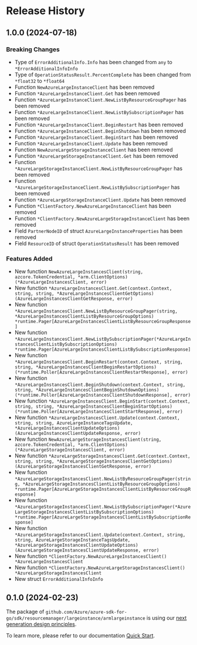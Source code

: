 # Release History

## 1.0.0 (2024-07-18)
### Breaking Changes

- Type of `ErrorAdditionalInfo.Info` has been changed from `any` to `*ErrorAdditionalInfoInfo`
- Type of `OperationStatusResult.PercentComplete` has been changed from `*float32` to `*float64`
- Function `NewAzureLargeInstanceClient` has been removed
- Function `*AzureLargeInstanceClient.Get` has been removed
- Function `*AzureLargeInstanceClient.NewListByResourceGroupPager` has been removed
- Function `*AzureLargeInstanceClient.NewListBySubscriptionPager` has been removed
- Function `*AzureLargeInstanceClient.BeginRestart` has been removed
- Function `*AzureLargeInstanceClient.BeginShutdown` has been removed
- Function `*AzureLargeInstanceClient.BeginStart` has been removed
- Function `*AzureLargeInstanceClient.Update` has been removed
- Function `NewAzureLargeStorageInstanceClient` has been removed
- Function `*AzureLargeStorageInstanceClient.Get` has been removed
- Function `*AzureLargeStorageInstanceClient.NewListByResourceGroupPager` has been removed
- Function `*AzureLargeStorageInstanceClient.NewListBySubscriptionPager` has been removed
- Function `*AzureLargeStorageInstanceClient.Update` has been removed
- Function `*ClientFactory.NewAzureLargeInstanceClient` has been removed
- Function `*ClientFactory.NewAzureLargeStorageInstanceClient` has been removed
- Field `PartnerNodeID` of struct `AzureLargeInstanceProperties` has been removed
- Field `ResourceID` of struct `OperationStatusResult` has been removed

### Features Added

- New function `NewAzureLargeInstancesClient(string, azcore.TokenCredential, *arm.ClientOptions) (*AzureLargeInstancesClient, error)`
- New function `*AzureLargeInstancesClient.Get(context.Context, string, string, *AzureLargeInstancesClientGetOptions) (AzureLargeInstancesClientGetResponse, error)`
- New function `*AzureLargeInstancesClient.NewListByResourceGroupPager(string, *AzureLargeInstancesClientListByResourceGroupOptions) *runtime.Pager[AzureLargeInstancesClientListByResourceGroupResponse]`
- New function `*AzureLargeInstancesClient.NewListBySubscriptionPager(*AzureLargeInstancesClientListBySubscriptionOptions) *runtime.Pager[AzureLargeInstancesClientListBySubscriptionResponse]`
- New function `*AzureLargeInstancesClient.BeginRestart(context.Context, string, string, *AzureLargeInstancesClientBeginRestartOptions) (*runtime.Poller[AzureLargeInstancesClientRestartResponse], error)`
- New function `*AzureLargeInstancesClient.BeginShutdown(context.Context, string, string, *AzureLargeInstancesClientBeginShutdownOptions) (*runtime.Poller[AzureLargeInstancesClientShutdownResponse], error)`
- New function `*AzureLargeInstancesClient.BeginStart(context.Context, string, string, *AzureLargeInstancesClientBeginStartOptions) (*runtime.Poller[AzureLargeInstancesClientStartResponse], error)`
- New function `*AzureLargeInstancesClient.Update(context.Context, string, string, AzureLargeInstanceTagsUpdate, *AzureLargeInstancesClientUpdateOptions) (AzureLargeInstancesClientUpdateResponse, error)`
- New function `NewAzureLargeStorageInstancesClient(string, azcore.TokenCredential, *arm.ClientOptions) (*AzureLargeStorageInstancesClient, error)`
- New function `*AzureLargeStorageInstancesClient.Get(context.Context, string, string, *AzureLargeStorageInstancesClientGetOptions) (AzureLargeStorageInstancesClientGetResponse, error)`
- New function `*AzureLargeStorageInstancesClient.NewListByResourceGroupPager(string, *AzureLargeStorageInstancesClientListByResourceGroupOptions) *runtime.Pager[AzureLargeStorageInstancesClientListByResourceGroupResponse]`
- New function `*AzureLargeStorageInstancesClient.NewListBySubscriptionPager(*AzureLargeStorageInstancesClientListBySubscriptionOptions) *runtime.Pager[AzureLargeStorageInstancesClientListBySubscriptionResponse]`
- New function `*AzureLargeStorageInstancesClient.Update(context.Context, string, string, AzureLargeStorageInstanceTagsUpdate, *AzureLargeStorageInstancesClientUpdateOptions) (AzureLargeStorageInstancesClientUpdateResponse, error)`
- New function `*ClientFactory.NewAzureLargeInstancesClient() *AzureLargeInstancesClient`
- New function `*ClientFactory.NewAzureLargeStorageInstancesClient() *AzureLargeStorageInstancesClient`
- New struct `ErrorAdditionalInfoInfo`


## 0.1.0 (2024-02-23)

The package of `github.com/Azure/azure-sdk-for-go/sdk/resourcemanager/largeinstance/armlargeinstance` is using our [next generation design principles](https://azure.github.io/azure-sdk/general_introduction.html).

To learn more, please refer to our documentation [Quick Start](https://aka.ms/azsdk/go/mgmt).